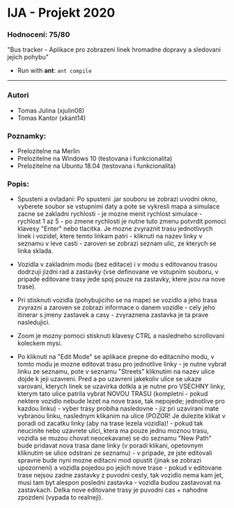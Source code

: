 # IJA - Projekt 2020
### Hodnocení: 75/80
"Bus tracker - Aplikace pro zobrazeni linek hromadne dopravy a sledovani jejich pohybu"
* Run with **ant**: ```ant compile```
____________________________
### Autori
* Tomas Julina (xjulin08)
*	Tomas Kantor (xkant14)

### Poznamky:
* Prelozitelne na Merlin
* Prelozitelne na Windows 10 (testovana i funkcionalita)
*	Prelozitelne na Ubuntu 18.04 (testovana i funkcionalita)

### Popis:
* Spusteni a ovladani:
Po spusteni .jar souboru se zobrazi uvodni okno, vyberete soubor se vstupnimi daty a pote se vykresli
mapa a simulace zacne se zakladni rychlosti - je mozne menit rychlost simulace - rychlost 1 az 5 - po
zmene rychlosti je nutne tuto zmenu potvrdit pomoci klavesy "Enter" nebo tlacitka. Je mozne zvyraznit
trasu jednotlivych linek i vozidel, ktere temto linkam patri - kliknuti na nazev linky v seznamu v leve
casti - zaroven se zobrazi seznam ulic, ze kterych se linka sklada.

* Vozidla v zakladnim modu (bez editace) i v modu s editovanou trasou dodrzuji jizdni rad a zastavky
(vse definovane ve vstupnim souboru, v pripade editovane trasy jede spoj pouze na zastavky, ktere
jsou na nove trase).

* Pri stisknuti vozidla (pohybujiciho se na mape) se vozidlo a jeho trasa zvyrazni a zaroven se zobrazi
informace o danem vozidle - cely jeho itinerar s jmeny zastavek a casy - zvyraznena zastavka je ta prave nasledujici.

* Zoom je mozny pomoci stisknuti klavesy CTRL a nasledneho scrollovani koleckem mysi.

* Po kliknuti na "Edit Mode" se aplikace prepne do editacniho modu, v tomto modu je mozne editovat trasu pro
jednotlive linky - je nutne vybrat linku ze seznamu, pote v seznamu "Streets" kliknutim na nazev ulice dojde
k jeji uzavreni. Pred a po uzavreni jakekoliv ulice se ukaze varovani, kterych linek se uzavirka dotkla a je nutne
pro VSECHNY linky, kterym tato ulice patrila vybrat NOVOU TRASU
(kompletní - pokud nektere vozidlo nebude lezet na nove trase, tak nepojede; jednotlive pro kazdou linku) - vyber trasy
probiha nasledovne - jiz pri uzavirani mate vybranou linku, naslednym klikanim na ulice
(POZOR! Je dulezite klikat v poradi od zacatku linky (aby na trase lezela vozidla)! - pokud tak neucinite nebo uzavrete ulici, ktera
ma pouze jednu moznou trasu, vozidla se muzou chovat neocekavane) se do seznamu "New Path" bude pridavat
nova trasa dane linky (v poradi klikani, opetovnym kliknutim se ulice odstrani ze seznamu) - v pripade, ze jste editovali
spravne bude nyni mozne editacni mod opustit (jinak se zobrazi upozorneni) a vozidla pojedou po jejich nove trase - pokud
v editovane trase nejsou zadne zastavky z puvodni cesty, tak vozidlo nema kam jet, musi tam byt alespon posledni zastavka - vozidla budou zastavovat na zastavkach. Delka nove editovane trasy je puvodni cas + nahodne zpozdeni (vypada to realneji).
